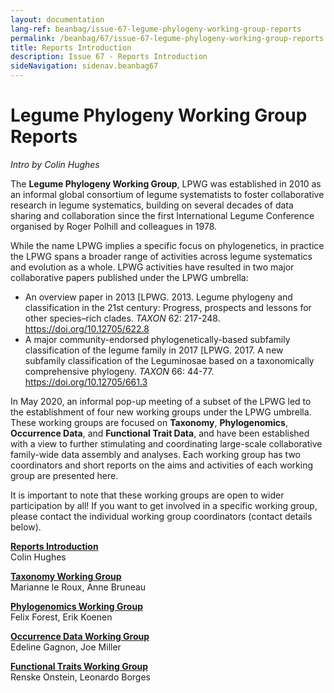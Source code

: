```yaml
---
layout: documentation
lang-ref: beanbag/issue-67-legume-phylogeny-working-group-reports
permalink: /beanbag/67/issue-67-legume-phylogeny-working-group-reports
title: Reports Introduction
description: Issue 67 - Reports Introduction
sideNavigation: sidenav.beanbag67
---
```


# Legume Phylogeny Working Group Reports

*Intro by Colin Hughes*

The **Legume Phylogeny Working Group**, LPWG was established in 2010 as an informal global consortium of legume systematists to foster collaborative research in legume systematics, building on several decades of data sharing and collaboration since the first International Legume Conference organised by Roger Polhill and colleagues in 1978.

While the name LPWG implies a specific focus on phylogenetics, in practice the LPWG spans a broader range of activities across legume systematics and evolution as a whole. LPWG activities have resulted in two major collaborative papers published under the LPWG umbrella:

* An overview paper in 2013 [LPWG. 2013. Legume phylogeny and classification in the 21st century: Progress, prospects and lessons for other species–rich clades. *TAXON* 62: 217-248. <https://doi.org/10.12705/622.8>
* A major community-endorsed phylogenetically-based subfamily classification of the legume family in 2017 [LPWG. 2017. A new subfamily classification of the Leguminosae based on a taxonomically comprehensive phylogeny. *TAXON* 66: 44-77. <https://doi.org/10.12705/661.3>

In May 2020, an informal pop-up meeting of a subset of the LPWG led to the establishment of four new working groups under the LPWG umbrella. These working groups are focused on **Taxonomy**, **Phylogenomics**, **Occurrence Data**, and **Functional Trait Data**, and have been established with a view to further stimulating and coordinating large-scale collaborative family-wide data assembly and analyses. Each working group has two coordinators and short reports on the aims and activities of each working group are presented here.

It is important to note that these working groups are open to wider participation by all! If you want to get involved in a specific working group, please contact the individual working group coordinators (contact details below).


**[Reports Introduction](/beanbag/67/issue-67-legume-phylogeny-working-group-reports/)**  
Colin Hughes

**[Taxonomy Working Group](/beanbag/67/issue-67-lpwg-taxonomy-working-group/)**  
Marianne le Roux, Anne Bruneau

**[Phylogenomics Working Group](/beanbag/67/issue-67-lpwg-phylogenomics-working-group/)**  
Felix Forest, Erik Koenen

**[Occurrence Data Working Group](/beanbag/67/issue-67-lpwg-occurrence-data-working-group/)**  
Edeline Gagnon, Joe Miller

**[Functional Traits Working Group](/beanbag/67/issue-67-lpwg-functional-traits-working-group/)**  
Renske Onstein, Leonardo Borges